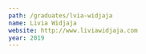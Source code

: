 ```yaml
---
path: /graduates/lvia-widjaja
name: Livia Widjaja
website: http://www.liviawidjaja.com
year: 2019
---
```


